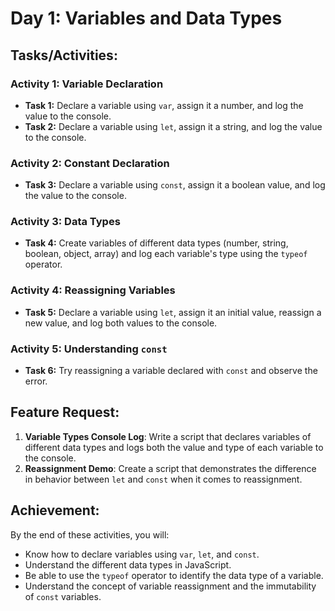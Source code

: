 # Day 1: Variables and Data Types

## Tasks/Activities:

### Activity 1: Variable Declaration
- **Task 1:** Declare a variable using `var`, assign it a number, and log the value to the console.
- **Task 2:** Declare a variable using `let`, assign it a string, and log the value to the console.

### Activity 2: Constant Declaration
- **Task 3:** Declare a variable using `const`, assign it a boolean value, and log the value to the console.

### Activity 3: Data Types
- **Task 4:** Create variables of different data types (number, string, boolean, object, array) and log each variable's type using the `typeof` operator.

### Activity 4: Reassigning Variables
- **Task 5:** Declare a variable using `let`, assign it an initial value, reassign a new value, and log both values to the console.

### Activity 5: Understanding `const`
- **Task 6:** Try reassigning a variable declared with `const` and observe the error.

## Feature Request:
1. **Variable Types Console Log**: Write a script that declares variables of different data types and logs both the value and type of each variable to the console.
2. **Reassignment Demo**: Create a script that demonstrates the difference in behavior between `let` and `const` when it comes to reassignment.

## Achievement:
By the end of these activities, you will:
- Know how to declare variables using `var`, `let`, and `const`.
- Understand the different data types in JavaScript.
- Be able to use the `typeof` operator to identify the data type of a variable.
- Understand the concept of variable reassignment and the immutability of `const` variables.
